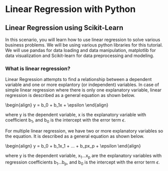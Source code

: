 # Linear Regression with Python

## Linear Regression using Scikit-Learn

In this scenario, you will learn how to use linear regression to solve various business problems. We will be using various python libraries for this tutorial. We will use pandas for data loading and data manipulation, matplotlib for data visualization and Scikit-learn for data preprocessing and modeling.

### What is linear regression?
Linear Regression attempts to find a relationship between a dependent variable and one or more explantory (or independent) variables. In case of simple linear regression where there is only one explanatory variable, linear regression is described as a general equation as shown below.

\begin{align}
y = b_0 + b_1x + \epsilon
\end{align}

where y is the dependent variable, x is the explanatory variable with coefficient b<sub>1</sub>, and b<sub>0</sub> is the intercept with the error term $\epsilon$.

For multiple linear regression, we have two or more explanatory variables so the equation. It is described as a general equation as shown below. 

\begin{align}
y = b_0 + b_1x_1 + ... + b_px_p + \epsilon 
\end{align}

where y is the dependent variable, x<sub>1</sub>...x<sub>p</sub> are the explanatory variables with regression coefficients b<sub>1</sub>...b<sub>p</sub>, and b<sub>0</sub> is the intercept with the error term $\epsilon$.

